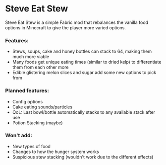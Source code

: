 # Steve Eat Stew
Steve Eat Stew is a simple Fabric mod that rebalances the vanilla food options in Minecraft to give the player more varied options.

### Features:
- Stews, soups, cake and honey bottles can stack to 64, making them much more viable
- Many foods get unique eating times (similar to dried kelp) to differentiate them from each other more
- Edible glistering melon slices and sugar add some new options to pick from

### Planned features:
- Config options
- Cake eating sounds/particles
- QoL: Last bowl/bottle automatically stacks to any available stack after use
- Potion Stacking (maybe)

### Won't add:
- New types of food
- Changes to how the hunger system works
- Suspicious stew stacking (wouldn't work due to the different effects)
